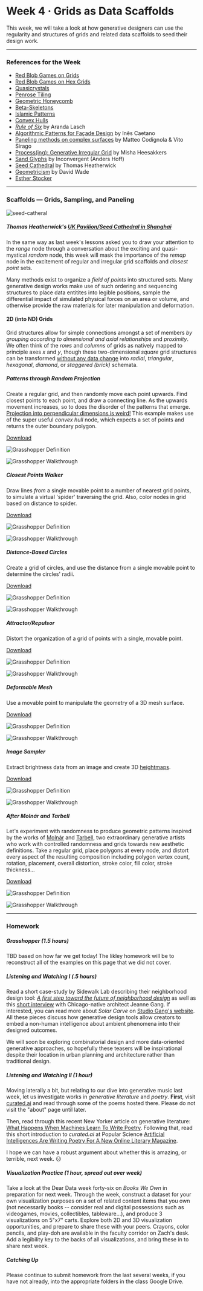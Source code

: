 # Week 4 · Grids as Data Scaffolds

This week, we will take a look at how generative designers can use the regularity and structures of grids and related data scaffolds to seed their design work.

-----

### References for the Week

- [Red Blob Games on Grids](http://www-cs-students.stanford.edu/~amitp/game-programming/grids/)
- [Red Blob Games on Hex Grids](https://www.redblobgames.com/grids/hexagons/)
- [Quasicrystals](https://en.wikipedia.org/wiki/Quasicrystal)
- [Penrose Tiling](https://en.wikipedia.org/wiki/Penrose_tiling)
- [Geometric Honeycomb](https://en.wikipedia.org/wiki/Honeycomb_(geometry))
- [Beta-Skeletons](https://en.wikipedia.org/wiki/Beta_skeleton)
- [Islamic Patterns](https://patterninislamicart.com/drawings-diagrams-analyses)
- [Convex Hulls](https://en.wikipedia.org/wiki/Convex_hull)
- [*Rule of Six*](http://arandalasch.com/works/rules-of-six/) by Aranda Lasch
- [Algorithmic Patterns for Façade Design](apfd.pdf) by Inês Caetano
- [Paneling methods on complex surfaces](http://www.gasathj.com/tiki-read_article.php?articleId=31) by Matteo Codignola & Vito Sirago
- [Process(ing): Generative Irregular Grid](https://medium.com/@mishaheesakkers/process-ing-generative-irregular-grid-8f0d712dfaa4) by Misha Heesakkers
- [Sand Glyphs](https://inconvergent.net/generative/sand-glyphs/) by Inconvergent (Anders Hoff)
- [Seed Cathedral](http://www.heatherwick.com/project/uk-pavilion/) by Thomas Heatherwick
- [Geometricism](http://geometricism.com) by David Wade
- [Esther Stocker](https://www.sightunseen.com/2010/02/esther-stocker-artist/)

-----

### Scaffolds — Grids, Sampling, and Paneling

![seed-catheral](seed-cathedral.jpg)

##### Thomas Heatherwick's [UK Pavilion/Seed Cathedral in Shanghai](http://www.heatherwick.com/project/uk-pavilion/) 

In the same way as last week's lessons asked you to draw your attention to the *range* node through a conversation about the exciting and quasi-mystical *random* node, this week will mask the importance of the *remap* node in the excitement of regular and irregular grid scaffolds and *closest point* sets.

Many methods exist to organize a *field of points* into structured sets. Many generative design works make use of such ordering and sequencing structures to place data entitites into legible positions, sample the differential impact of simulated physical forces on an area or volume, and otherwise provide the raw materials for later manipulation and deformation. 

#### 2D (into ND) Grids

Grid structures allow for simple connections amongst a set of members *by grouping according to dimensional and axial relationships* and *proximity*. We often think of the *rows* and *columns* of grids as natively mapped to principle axes *x* and *y*, though these two-dimensional *square* grid structures can be transformed [without any data change](https://en.wikipedia.org/wiki/Graph_theory) into *radial*, *triangular*, *hexagonal*, *diamond*, or *staggered (brick)* schemata.

##### Patterns through Random Projection

Create a regular grid, and then randomly move each point upwards. Find closest points to each point, and draw a connecting line. As the upwards movement increases, so to does the disorder of the patterns that emerge. [Projection into perpendicular dimensions is weird!](https://en.wikipedia.org/wiki/Flatland) This example makes use of the super useful *convex hull* node, which expects a set of points and returns the outer boundary polygon.

[Download](projection-pattern-definition.gh)

![Grasshopper Definition](projection-pattern-grasshopper.png)

![Grasshopper Walkthrough](projection-pattern-screenshot.gif)

##### Closest Points Walker

Draw lines *from* a single movable point *to* a number of nearest grid points, to simulate a virtual 'spider' traversing the grid. Also, color nodes in grid based on distance to spider.

[Download](walker-definition.gh)

![Grasshopper Definition](walker-grasshopper.png)

![Grasshopper Walkthrough](walker-screenshot.gif)

##### Distance-Based Circles

Create a grid of circles, and use the distance from a single movable point to determine the circles' radii.

[Download](circles-definition.gh)

![Grasshopper Definition](circles-grasshopper.png)

![Grasshopper Walkthrough](circles-screenshot.gif)

##### Attractor/Repulsor

Distort the organization of a grid of points with a single, movable point.

[Download](attractor+repulsor-definition.gh)

![Grasshopper Definition](attractor+repulsor-grasshopper.png)

![Grasshopper Walkthrough](attractor+repulsor-screenshot.gif)

##### Deformable Mesh

Use a movable point to manipulate the geometry of a 3D mesh surface.

[Download](deformable-mesh-definition.gh)

![Grasshopper Definition](deformable-mesh-grasshopper.png)

![Grasshopper Walkthrough](deformable-mesh-screenshot.png)

##### Image Sampler

Extract brightness data from an image and create 3D [heightmaps](https://en.wikipedia.org/wiki/Heightmap).

[Download](image-sampler-definition.gh)

![Grasshopper Definition](image-sampler-grasshopper.png)

![Grasshopper Walkthrough](image-sampler-screenshot.png)

##### After Molnár and Tarbell

Let's experiment with randomness to produce geometric patterns inspired by the works of [Molnár](http://www.veramolnar.com) and [Tarbell](http://www.complexification.net/gallery/), two extraordinary generative artists who work with controlled randomness and grids towards new aesthetic definitions. Take a regular grid, place polygons at every node, and distort every aspect of the resulting composition including polygon vertex count, rotation, placement, overall distortion, stroke color, fill color, stroke thickness...

[Download](random-pattern-definition.gh)

![Grasshopper Definition](random-pattern-grasshopper.png)

![Grasshopper Walkthrough](random-pattern-screenshot.png)

-----

### Homework

##### Grasshopper (1.5 hours)

TBD based on how far we get today! The likley homework will be to reconstruct all of the examples on this page that we did not cover.

##### Listening and Watching I (.5 hours)

Read a short case-study by Sidewalk Lab describing their neighborhood design tool: [*A first step toward the future of neighborhood design*](https://www.sidewalklabs.com/blog/a-first-step-toward-the-future-of-neighborhood-design/) as well as this [short interview](https://www.youtube.com/watch?v=-SoqN4GBpTM) with Chicago-native architect Jeanne Gang. If interested, you can read more about *Solar Carve* on [Studio Gang's website](https://studiogang.com/project/40-tenth-ave). All these pieces discuss how generative design tools allow creators to embed a non-human intelligence about ambient phenomena into their designed outcomes.

We will soon be exploring combinatorial design and more data-oriented generative approaches, so hopefully these teasers will be inspirational despite their location in urban planning and architecture rather than traditional design.


##### Listening and Watching II (1 hour)

Moving laterally a bit, but relating to our dive into generative music last week, let us investigate works in *generative literature* and *poetry*. **First**, visit [curated.ai](http://curatedai.com) and read through some of the poems hosted there. Please do not visit the "about" page until later.

Then, read through this recent New Yorker article on generative literature: [What Happens When Machines Learn To Write Poetry](https://www.newyorker.com/culture/annals-of-inquiry/the-mechanical-muse). Following that, read this short introduction to *curated.ai* at Popular Science [Artificial Intelligences Are Writing Poetry For A New Online Literary Magazine](https://www.popsci.com/ai-poetry-literary-magazine/). 

I hope we can have a robust argument about whether this is amazing, or terrible, next week. :confused:


##### Visualization Practice (1 hour, spread out over week)

Take a look at the Dear Data week forty-six on *Books We Own* in preparation for next week. Through the week, construct a dataset for your own visualization purposes on a set of related content items that you own (not necessarily books -- consider real and digital possessions such as videogames, movies, collectibles, tableware...), and produce 3 visualizations on 5"x7" carts. Explore both 2D and 3D visualization opportunities, and prepare to share these with your peers. Crayons, color pencils, and play-doh are available in the faculty corridor on Zach's desk. Add a legibility key to the backs of all visualizations, and bring these in to share next week.


##### Catching Up

Please continue to submit homework from the last several weeks, if you have not already, into the appropriate folders in the class Google Drive.
